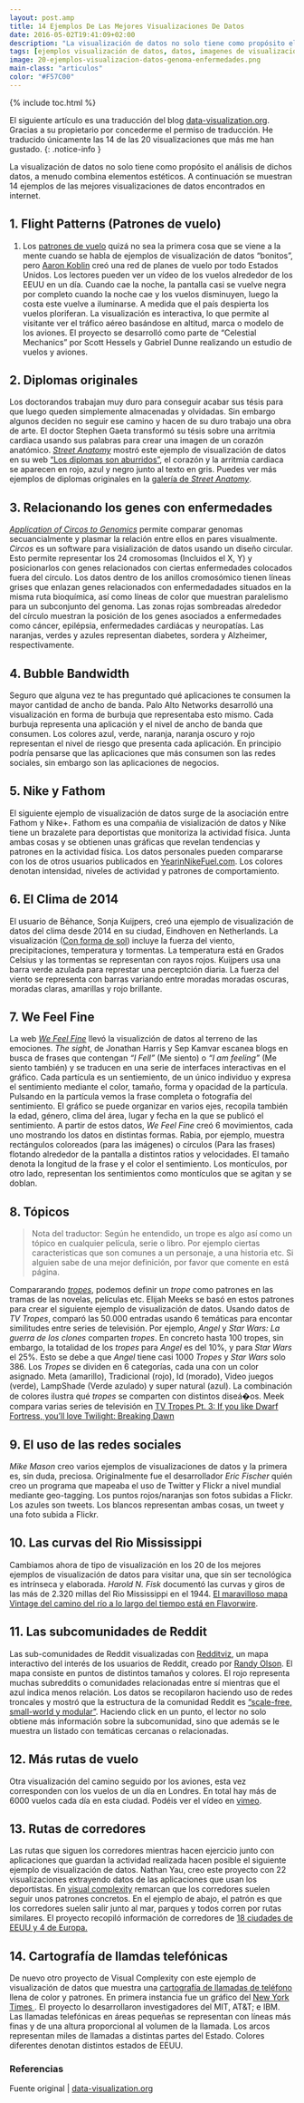 ```yaml
---
layout: post.amp
title: 14 Ejemplos De Las Mejores Visualizaciones De Datos
date: 2016-05-02T19:41:09+02:00
description: "La visualización de datos no solo tiene como propósito el análisis de dichos datos, a menudo combina elementos estéticos. A continuación se muestran 14 ejemplos de las mejores visualizaciones de datos encontrados en internet."
tags: [ejemplos visualización de datos, datos, imagenes de visualización]
image: 20-ejemplos-visualizacion-datos-genoma-enfermedades.png
main-class: "articulos"
color: "#F57C00"
---
```


{% include toc.html %}

El siguiente artículo es una traducción del blog <a href="http://www.data-visualization.org" target="_blank" title="http://www.data-visualization.org">data-visualization.org</a>. Gracias a su propietario por concederme el permiso de traducción. He traducido únicamente las 14 de las 20 visualizaciones que más me han gustado.
{: .notice-info }

La visualización de datos no solo tiene como propósito el análisis de dichos datos, a menudo combina elementos estéticos. A continuación se muestran 14 ejemplos de las mejores visualizaciones de datos encontrados en internet.

<!--ad-->

## 1. Flight Patterns (Patrones de vuelo)

1. Los <a href="http://www.aaronkoblin.com/work/flightpatterns/index.html" target="_blank" title="Patrones de vuelo">patrones de vuelo</a> quizá no sea la primera cosa que se viene a la mente cuando se habla de ejemplos de visualización de datos “bonitos”, pero <a href="http://www.aaronkoblin.com/work.html" target="_blank" title="Autor">Aaron Koblin</a> creó una red de planes de vuelo por todo Estados Unidos. Los lectores pueden ver un vídeo de los vuelos alrededor de los EEUU en un día. Cuando cae la noche, la pantalla casi se vuelve negra por completo cuando la noche cae y los vuelos disminuyen, luego la costa este vuelve a iluminarse. A medida que el país despierta los vuelos ploriferan. La visualización es interactiva, lo que permite al visitante ver el tráfico aéreo basándose en altitud, marca o modelo de los aviones. El proyecto se desarrolló como parte de “Celestial Mechanics” por Scott Hessels y Gabriel Dunne realizando un estudio de vuelos y aviones.

<figure>
<a href="/assets/img/20-ejemplos-visualizacion-datos-flight-patterns.png"><amp-img on="tap:lightbox1" role="button" tabindex="0" layout="responsive" src="/assets/img/20-ejemplos-visualizacion-datos-flight-patterns.png" title="{{ page.title }}" alt="{{ page.title }}" width="837px" height="514px" /></a>
</figure>

## 2. Diplomas originales

Los doctorandos trabajan muy duro para conseguir acabar sus tésis para que luego queden simplemente almacenadas y olvidadas. Sin embargo algunos deciden no seguir ese camino y hacen de su duro trabajo una obra de arte. El doctor Stephen Gaeta transformó su tésis sobre una arritmia cardiaca usando sus palabras para crear una imagen de un corazón anatómico. <a href="http://streetanatomy.com/" target="_blank" title="Street Anatomy">_Street Anatomy_</a> mostró este ejemplo de visualización de datos en su web <a href="http://streetanatomy.com/2011/03/29/diplomas-are-boring/" target="_blank" title="Diplomas son aburridos">“Los diplomas son aburridos”</a>, el corazón y la arritmia cardiaca se aparecen en rojo, azul y negro junto al texto en gris. Puedes ver más ejemplos de diplomas originales en la <a href="http://store.streetanatomy.com/artist/stephen-gaeta" target="_blank" title="Galería street anatomy">galería de _Street Anatomy_</a>.

<figure>
<a href="/assets/img/20-ejemplos-visualizacion-datos-diplomas.png"><amp-img on="tap:lightbox1" role="button" tabindex="0" layout="responsive" src="/assets/img/20-ejemplos-visualizacion-datos-diplomas.png" title="{{ page.title }}" alt="{{ page.title }}" width="334px" height="450px" /></a>
</figure>

## 3. Relacionando los genes con enfermedades

<a href="http://circos.ca/intro/genomic_data/" target="_blank" title="Application of Circos to Genomics">_Application of Circos to Genomics_</a> permite comparar genomas secuancialmente y plasmar la relación entre ellos en pares visualmente. _Circos_ es un software para visialización de datos usando un diseño circular. Esto permite representar los 24 cromosomas (Incluidos el X, Y) y posicionarlos con genes relacionados con ciertas enfermedades colocados fuera del círculo. Los datos dentro de los anillos cromosómico tienen líneas grises que enlazan genes relacionados con  enfermedadades situados en la misma ruta bioquímica, así como líneas de color que muestran paralelismo para un subconjunto del genoma. Las zonas rojas sombreadas alrededor del círculo muestran la posición de los genes asociados a enfermedades como cáncer, epilépsia, enfermedades cardiácas y neuropatías. Las naranjas, verdes y azules representan diabetes, sordera y Alzheimer, respectivamente.

<figure>
<a href="/assets/img/20-ejemplos-visualizacion-datos-genoma-enfermedades.png"><amp-img on="tap:lightbox1" role="button" tabindex="0" layout="responsive" src="/assets/img/20-ejemplos-visualizacion-datos-genoma-enfermedades.png" title="{{ page.title }}" alt="{{ page.title }}" width="534px" height="528px" /></a>
</figure>

## 4. Bubble Bandwidth

Seguro que alguna vez te has preguntado qué aplicaciones te consumen la mayor cantidad de ancho de banda. Palo Alto Networks desarrolló una visualización en forma de burbuja que representaba esto mismo. Cada burbuja representa una aplicación y el nivel de ancho de banda que consumen. Los colores azul, verde, naranja, naranja oscuro y rojo representan el nivel de riesgo que presenta cada aplicación. En principio podría pensarse que las aplicaciones que más consumen son las redes sociales, sin embargo son las aplicaciones de negocios.

<figure>
<a href="/assets/img/20-ejemplos-visualizacion-datos-bubble-bandwidth.png"><amp-img on="tap:lightbox1" role="button" tabindex="0" layout="responsive" src="/assets/img/20-ejemplos-visualizacion-datos-bubble-bandwidth.png" title="{{ page.title }}" alt="{{ page.title }}" width="521px" height="483px" /></a>
</figure>

## 5. Nike y Fathom

El siguiente ejemplo de visualización de datos surge de la asociación entre Fathom y Nike+. Fathom es una compañia de visialización de datos y Nike tiene un brazalete para deportistas que monitoriza la actividad física. Junta ambas cosas y se obtienen unas gráficas que revelan tendencias y patrones en la actividad física. Los datos personales pueden compararse con los de otros usuarios publicados en <a href="http://YearinNikeFuel.com" target="_blank" title="YearinNikeFuel.com">YearinNikeFuel.com</a>. Los colores denotan intensidad, niveles de actividad y patrones de comportamiento.

<figure>
<a href="/assets/img/20-ejemplos-visualizacion-datos-nike-fathom.png"><amp-img on="tap:lightbox1" role="button" tabindex="0" layout="responsive" src="/assets/img/20-ejemplos-visualizacion-datos-nike-fathom.png" title="{{ page.title }}" alt="{{ page.title }}" width="570px" height="445px" /></a>
</figure>

## 6. El Clima de 2014

El usuario de Bēhance, Sonja Kuijpers, creó una ejemplo de visualización de datos del clima desde 2014 en su ciudad, Eindhoven en Netherlands. La visualización (<a href="https://www.behance.net/gallery/22539163/Weather-Eindhoven-2014-infographic" target="_blank" title="Enlace al ejemplo original">Con forma de sol</a>) incluye la fuerza del viento, precipitaciones, temperatura y tormentas. La temperatura está en Grados Celsius y las tormentas se representan con rayos rojos. Kuijpers usa una barra verde azulada para represtar una perceptción diaria. La fuerza del viento se representa con barras variando entre moradas moradas oscuras, moradas claras, amarillas y rojo brillante.

<figure>
<a href="/assets/img/20-ejemplos-visualizacion-datos-clima-2014.png"><amp-img on="tap:lightbox1" role="button" tabindex="0" layout="responsive" src="/assets/img/20-ejemplos-visualizacion-datos-clima-2014.png" title="{{ page.title }}" alt="{{ page.title }}" width="691px" height="587px" /></a>
</figure>

## 7. We Feel Fine

La web <a href="http://www.wefeelfine.org/index.html" target="_blank" title="We Feel Fine">_We Feel Fine_</a> llevó la visualizción de datos al terreno de las emociones. _The sight_, de Jonathan Harris y Sep Kamvar escanea blogs en busca de frases que contengan _“I Fell”_ (Me siento) o _“I am feeling”_ (Me siento también) y se traducen en una serie de interfaces interactivas en el gráfico. Cada partícula es un sentiemiento, de un único individuo y expresa el sentimiento mediante el color, tamaño, forma y opacidad de la partícula. Pulsando en la partícula vemos la frase completa o fotografía del sentimiento. El gráfico se puede organizar en varios ejes, recopila también la edad, género, clima del área, lugar y fecha en la que se publicó el sentimiento. A partir de estos datos, _We Feel Fine_ creó 6 movimientos, cada uno mostrando los datos en distintas formas. Rabia, por ejemplo, muestra rectángulos coloreados (para las imágenes) o círculos (Para las frases) flotando alrededor de la pantalla a distintos ratios y velocidades. El tamaño denota la longitud de la frase y el color el sentimiento. Los montículos, por otro lado, representan los sentimientos como montículos que se agitan y se doblan.

<figure>
<a href="/assets/img/20-ejemplos-visualizacion-datos-we-feel-fine.png"><amp-img on="tap:lightbox1" role="button" tabindex="0" layout="responsive" src="/assets/img/20-ejemplos-visualizacion-datos-we-feel-fine.png" title="{{ page.title }}" alt="{{ page.title }}" width="592px" height="585px" /></a>
</figure>

## 8. Tópicos

> Nota del traductor: Según he entendido, un trope es algo así como un tópico en cualquier película, serie o libro. Por ejemplo ciertas caracteristicas que son comunes a un personaje, a una historia etc. Si alguien sabe de una mejor definición, por favor que comente en está página.

Compararando <a href="http://tvtropes.org/pmwiki/pmwiki.php/Main/Trope" target="_blank" title="Tropes">_tropes_</a>, podemos definir un _trope_ como patrones en las tramas de las novelas, películas etc. Elijah Meeks se basó en estos patrones para crear el siguiente ejemplo de visualización de datos. Usando datos de _TV Tropes_, comparó las 50.000 entradas usando 6 temáticas para encontar similitudes entre series de televisión. Por ejemplo, _Angel_ y _Star Wars: La guerra de los clones_ comparten _tropes_. En concreto hasta 100 tropes, sin embargo, la totalidad de los _tropes_ para _Angel_ es del 10%, y para _Star Wars_ el 25%. Esto se debe a que _Angel_ tiene casi 1000 _Tropes_  y _Star Wars_ solo 386. Los _Tropes_ se dividen en 6 categorías, cada una con un color asignado. Meta (amarillo), Tradicional (rojo), Id (morado), Video juegos (verde), LampShade (Verde azulado) y super natural (azul). La combinación de colores ilustra qué _tropes_ se comparten con distintos diseá�os. Meek compara varias series de televisión en     <a href="https://dhs.stanford.edu/algorithmic-literacy/tv-tropes-pt-3-if-you-liked-dwarf-fortress-youll-love-twilight-breaking-dawn/" target="_blank" title="TV Tropes Pt. 3: If you like Dwarf Fortress, you’ll love Twilight: Breaking Dawn">TV Tropes Pt. 3: If you like Dwarf Fortress, you’ll love Twilight: Breaking Dawn</a>
<figure>
<a href="/assets/img/20-ejemplos-visualizacion-datos-Tropes.png"><amp-img on="tap:lightbox1" role="button" tabindex="0" layout="responsive" src="/assets/img/20-ejemplos-visualizacion-datos-Tropes.png" title="{{ page.title }}" alt="{{ page.title }}" width="640px" height="514px" /></a>
</figure>

## 9. El uso de las redes sociales

_Mike Mason_  creo varios ejemplos de visualizaciones de datos y la primera es, sin duda, preciosa. Originalmente fue el desarrollador _Eric Fischer_ quién creo un programa que mapeaba el uso de Twitter y Flickr a nivel mundial mediante geo-tagging. Los puntos rojos/naranjas son fotos subidas a Flickr. Los azules son tweets. Los blancos representan ambas cosas, un tweet y una foto subida a Flickr.

<figure>
<a href="/assets/img/20-ejemplos-visualizacion-datos-twitter-flickr.png"><amp-img on="tap:lightbox1" role="button" tabindex="0" layout="responsive" src="/assets/img/20-ejemplos-visualizacion-datos-twitter-flickr.png" title="{{ page.title }}" alt="{{ page.title }}" width="614px" height="453px" /></a>
</figure>

## 10. Las curvas del Rio Mississippi

Cambiamos ahora de tipo de visualización en los 20 de los mejores ejemplos de visualización de datos para visitar una, que sin ser tecnológica es intrínseca y elaborada. _Harold N. Fisk_ documentó las curvas y giros de las más de 2.320 millas del Rio Mississippi en el 1944. <a href="http://flavorwire.com/214951/gorgeous-vintage-maps-of-the-mississippi-rivers-path-over-time" target="_blank" title="Ver mapa en Flavorwire">El maravilloso mapa Vintage del camino del río a lo largo del tiempo está en Flavorwire</a>.

<figure>
<a href="/assets/img/20-ejemplos-visualizacion-datos-rio-mississippi-Flavorwire.png"><amp-img on="tap:lightbox1" role="button" tabindex="0" layout="responsive" src="/assets/img/20-ejemplos-visualizacion-datos-rio-mississippi-Flavorwire.png" title="{{ page.title }}" alt="{{ page.title }}" width="455px" height="652px" /></a>
</figure>

## 11. Las subcomunidades de Reddit

Las sub-comunidades de Reddit visualizadas con <a href="http://rhiever.github.io/redditviz/#information" target="_blank" title="Redditviz">Redditviz</a>, un mapa interactivo del interés de los usuarios de Reddit, creado por <a href="http://www.randalolson.com/" target="_blank" title="Web de Randy Olson">Randy Olson</a>. El mapa consiste en puntos de distintos tamaños y colores. El rojo representa muchas subreddits o comunidades relacionadas entre sí mientras que el azul indica menos relación. Los datos se recopilaron haciendo uso de redes troncales y mostró que la estructura de la comunidad Reddit es <a href="https://peerj.com/articles/cs-4/" target="_blank" title="Noticia en peerj.com">“scale-free, small-world y modular”</a>. Haciendo click en un punto, el lector no solo obtiene más información sobre la subcomunidad, sino que además se le muestra un listado con temáticas cercanas o relacionadas.

<figure>
<a href="/assets/img/20-ejemplos-visualizacion-datos-subcomunidades-reddit-redditviz.png"><amp-img on="tap:lightbox1" role="button" tabindex="0" layout="responsive" src="/assets/img/20-ejemplos-visualizacion-datos-subcomunidades-reddit-redditviz.png" title="{{ page.title }}" alt="{{ page.title }}" width="605px" height="459px" /></a>
</figure>

## 12. Más rutas de vuelo

Otra visualización del camino seguido por los aviones, esta vez corresponden con los vuelos de un día en Londres. En total hay más de 6000 vuelos cada día en esta ciudad. Podéis ver el vídeo en <a href="https://vimeo.com/132804154" target="_blank" title="Vimeo">vimeo</a>.

<figure>
<a href="/assets/img/20-ejemplos-visualizacion-datos-vuelos-londres.png"><amp-img on="tap:lightbox1" role="button" tabindex="0" layout="responsive" src="/assets/img/20-ejemplos-visualizacion-datos-vuelos-londres.png" title="{{ page.title }}" alt="{{ page.title }}" width="587px" height="273px" /></a>
</figure>

## 13. Rutas de corredores

Las rutas que siguen los corredores mientras hacen ejercicio junto con aplicaciones que guardan la actividad realizada hacen posible el siguiente ejemplo de visualización de datos. Nathan Yau, creo este proyecto con 22 visualizaciones extrayendo datos de las aplicaciones que usan los deportistas. En <a href="http://www.visualcomplexity.com/vc/project_details.cfm?id=980&index=980&domain=" target="_blank">visual complexity</a> remarcan que los corredores suelen seguir unos patrones concretos. En el ejemplo de abajo, el patrón es que los corredores suelen salir junto al mar, parques y todos corren por rutas similares. El proyecto recopiló información de corredores de <a href="http://flowingdata.com/2014/02/05/where-people-run/" target="_blank">18 ciudades de EEUU y 4 de Europa.</a>
<figure>
<a href="/assets/img/20-ejemplos-visualizacion-datos-corredores.png"><amp-img on="tap:lightbox1" role="button" tabindex="0" layout="responsive" src="/assets/img/20-ejemplos-visualizacion-datos-corredores.png" title="{{ page.title }}" alt="{{ page.title }}" width="513px" height="413px" /></a>
</figure>

## 14. Cartografía de llamdas telefónicas

De nuevo otro proyecto de Visual Complexity con este ejemplo de visualización de datos que muestra una <a href="http://www.visualcomplexity.com/vc/project_details.cfm?id=985&index=985&domain=" target="_blank" title="Visiar el proyecto">cartografía de llamadas de teléfono</a> llena de color y patrones. En primera instancia fue un gráfico del <a href="http://www.nytimes.com/imagepages/2011/07/03/opinion/sunday/03phoneimg.html?ref=sunday-review" target="_blank" title="Visitar el New Yorl Times">New York Times </a>. El proyecto lo desarrollaron investigadores del MIT, AT&T; e IBM. Las llamadas telefónicas en áreas pequeñas se representan con líneas más finas y de una altura proporcional al volumen de la llamada. Los arcos representan miles de llamadas a distintas partes del Estado. Colores diferentes denotan distintos estados de EEUU.

<figure>
<a href="/assets/img/20-ejemplos-visualizacion-datos-cartografia-llamadas.png"><amp-img on="tap:lightbox1" role="button" tabindex="0" layout="responsive" src="/assets/img/20-ejemplos-visualizacion-datos-cartografia-llamadas.png" title="{{ page.title }}" alt="{{ page.title }}" width="823px" height="519px" /></a>
</figure>

### Referencias

Fuente original \| [data-visualization.org](http://www.data-visualization.org/top-20-beautiful-data-vizs.html "Top 20 Most Beautiful Data Visualization Examples")
